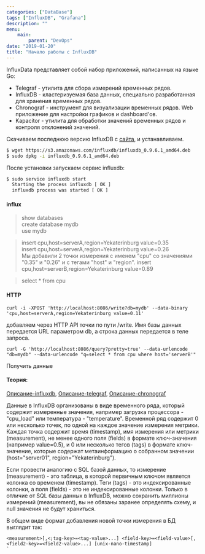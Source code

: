 ```yaml
---
categories: ["DataBase"]
tags: ["InfluxDB", "Grafana"]
description: ""
menu: 
    main:
        parent: "DevOps"
date: "2019-01-20"
title: "Начало работы с InfluxDB"
---
```


InfluxData представляет собой набор приложений, написанных на языке Go:
<!--more-->
- Telegraf - утилита для сбора измерений временных рядов.
- InfluxDB - кластеризуемая база данных, специально разработанная для хранения временных рядов.
- Chronograf - инструмент для визуализации временных рядов. Web приложение для настройки графиков и dashboard'ов.
- Kapacitor - утилита для обработки значений временных рядов и контроля отклонений значений. 

Скачиваем последнюю версию InfluxDB с [сайта](https://influxdata.com/downloads), и устанавливаем.
```bash
$ wget https://s3.amazonaws.com/influxdb/influxdb_0.9.6.1_amd64.deb
$ sudo dpkg -i influxdb_0.9.6.1_amd64.deb
```
После установки запускаем сервис influxdb:
```bash
$ sudo service influxdb start
  Starting the process influxdb [ OK ]
  influxdb process was started [ OK ]
```

#### influx	
> show databases<br>
> create database mydb<br>
> use mydb

> insert cpu,host=serverA,region=Yekaterinburg value=0.35<br>
> insert cpu,host=serverA,region=Yekaterinburg value=0.26<br>
	Мы добавили 2 точки измерения с именем "cpu" со значениями "0.35" и "0.26" и с тегами "host" и "region".
> insert cpu,host=serverB,region=Yekaterinburg value=0.89<br>
	
> select * from cpu

#### HTTP 	
```
curl -i -XPOST 'http://localhost:8086/write?db=mydb' --data-binary 'cpu,host=serverA,region=Yekaterinburg value=0.11'
```
добавляем через HTTP API точки по пути /write. Имя базы данных передается URL параметром db, а строка данных передается в теле запроса. 
```
curl -G 'http://localhost:8086/query?pretty=true' --data-urlencode "db=mydb" --data-urlencode "q=select * from cpu where host='serverB'"
```
Получить данные


#### Теория: 
[Описание-influxdb](http://blog.egrik.ru/2016/01/influxdata-1-influxdb.html), [Описание-telegraf](http://blog.egrik.ru/2016/01/influxdata-2-telegraf.html), [Описание-chronograf](http://blog.egrik.ru/2016/01/influxdata-3-chronograf.html)

Данные в InfluxDB организованы в виде временного ряда, который содержит измеренные значения, например загрузка процессора - "cpu_load" или температура - "temperature". Временной ряд содержит 0 или несколько точек, по одной на каждое значение измерения метрики. Каждая точка содержит время (timestamp), имя измерения или метрики (measurement), не менее одного поля (fields) в формате ключ-значения (например value=0.5), и 0 или несколько тегов (tags) в формате ключ-значение, которые содержат метаинформацию о собранном значении (host="server01", region="Yekaterinburg").
		
Если провести аналогию с SQL базой данных, то измерение (measurement) - это таблица, в которой первичным ключом является колонка со временем (timestamp). Теги (tags) - это индексированные колонки, а поля (fields) - это не индексированные колонки. Только в отличие от SQL базы данных в InfluxDB, можно сохранить миллионы измерений (measurement), вы не обязаны заранее определять схему, и null значения не будут храниться.

В общем виде формат добавления новой точки измерения в БД выглядит так:
```
<measurement>[,<;tag-key>=<tag-value>...] <field-key>=<field-value>[,<field2-key>=<field2-value>...] [unix-nano-timestamp]
`

